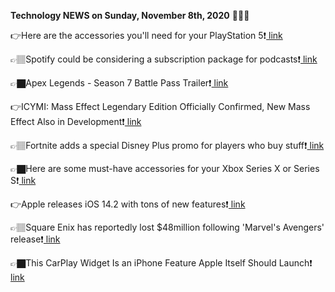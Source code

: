 <b>Technology NEWS on Sunday, November 8th, 2020</b> 📡📡📡 

👉Here are the accessories you'll need for your PlayStation 5❗️<a href='https://techblock.club/?p=undefined'> link</a>

👉🏽Spotify could be considering a subscription package for podcasts❗️<a href='https://techblock.club/?p=undefined'> link</a>

👉🏿Apex Legends - Season 7 Battle Pass Trailer❗️<a href='https://techblock.club/?p=undefined'> link</a>

👉ICYMI: Mass Effect Legendary Edition Officially Confirmed, New Mass Effect Also in Development❗️<a href='https://techblock.club/?p=undefined'> link</a>

👉🏽Fortnite adds a special Disney Plus promo for players who buy stuff❗️<a href='https://techblock.club/?p=undefined'> link</a>

👉🏿Here are some must-have accessories for your Xbox Series X or Series S❗️<a href='https://techblock.club/?p=undefined'> link</a>

👉Apple releases iOS 14.2 with tons of new features❗️<a href='https://techblock.club/?p=undefined'> link</a>

👉🏽Square Enix has reportedly lost $48million following 'Marvel's Avengers' release❗️<a href='https://techblock.club/?p=undefined'> link</a>

👉🏿This CarPlay Widget Is an iPhone Feature Apple Itself Should Launch❗️<a href='https://techblock.club/?p=undefined'> link</a>

